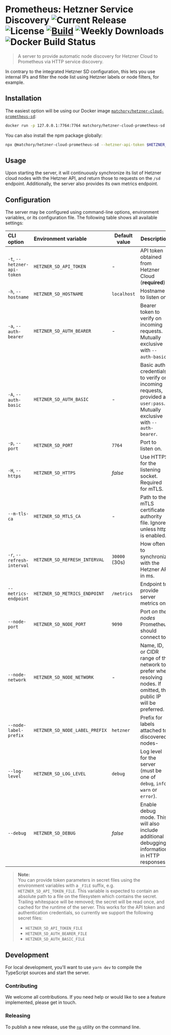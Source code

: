Prometheus: Hetzner Service Discovery ![Current Release](https://img.shields.io/npm/v/@matchory/hetzner-cloud-prometheus-sd/latest) ![License](https://img.shields.io/npm/l/@matchory/hetzner-cloud-prometheus-sd) [![Build](https://github.com/matchory/hetzner-cloud-prometheus-sd/actions/workflows/main.yaml/badge.svg)](https://github.com/matchory/hetzner-cloud-prometheus-sd/actions/workflows/main.yaml) ![Weekly Downloads](https://img.shields.io/npm/dw/@matchory/hetzner-cloud-prometheus-sd) ![Docker Build Status](https://img.shields.io/docker/cloud/build/matchory/hetzner-cloud-prometheus-sd)
=====================================
> A server to provide automatic node discovery for Hetzner Cloud to Prometheus via HTTP service discovery.

In contrary to the integrated Hetzner SD configuration, this lets you use internal IPs and filter the node list using
Hetzner labels or node filters, for example.

Installation
------------
The easiest option will be using our Docker image
[`matchory/hetzner-cloud-prometheus-sd`](https://hub.docker.com/matchory/hetzner-cloud-prometheus-sd):

```bash
docker run -p 127.0.0.1:7764:7764 matchory/hetzner-cloud-prometheus-sd --hetzner-api-token $HETZNER_API_TOKEN
```

You can also install the npm package globally:

```bash
npx @matchory/hetzner-cloud-prometheus-sd --hetzner-api-token $HETZNER_API_TOKEN
```

Usage
-----
Upon starting the server, it will continuously synchronize its list of Hetzner cloud nodes with the Hetzner API, and
return those to requests on the `/sd` endpoint. Additionally, the server also provides its own metrics endpoint.

Configuration
-------------
The server may be configured using command-line options, environment variables, or its configuration file. The following
table shows all available settings:

| CLI option                  | Environment variable           | Default value | Description                                                                                                              |
|:----------------------------|:-------------------------------|---------------|--------------------------------------------------------------------------------------------------------------------------|
| `-t`, `--hetzner-api-token` | `HETZNER_SD_API_TOKEN`         | -             | API token obtained from Hetzner Cloud (**required**).                                                                    |
| `-h`, `--hostname`          | `HETZNER_SD_HOSTNAME`          | `localhost`   | Hostname to listen on.                                                                                                   |
| `-a`, `--auth-bearer`       | `HETZNER_SD_AUTH_BEARER`       | -             | Bearer token to verify on incoming requests. Mutually exclusive with `--auth-basic`.                                     |
| `-A`, `--auth-basic`        | `HETZNER_SD_AUTH_BASIC`        | -             | Basic auth credentials to verify on incoming requests, provided as `user:pass`. Mutually exclusive with `--auth-bearer`. |
| `-p`, `--port`              | `HETZNER_SD_PORT`              | `7764`        | Port to listen on.                                                                                                       |
| `-H`, `--https`             | `HETZNER_SD_HTTPS`             | _false_       | Use HTTPS for the listening socket. Required for mTLS.                                                                   |
| `--m-tls-ca`                | `HETZNER_SD_MTLS_CA`           | -             | Path to the mTLS certificate authority file. Ignored unless https is enabled.                                            |
| `-r`, `--refresh-interval`  | `HETZNER_SD_REFRESH_INTERVAL`  | `30000` (30s) | How often to synchronize with the Hetzner API in ms.                                                                     |
| `--metrics-endpoint`        | `HETZNER_SD_METRICS_ENDPOINT`  | `/metrics`    | Endpoint to provide server metrics on.                                                                                   |
| `--node-port`               | `HETZNER_SD_NODE_PORT`         | `9090`        | Port _on the nodes_ Prometheus should connect to.                                                                        |
| `--node-network`            | `HETZNER_SD_NODE_NETWORK`      | -             | Name, ID, or CIDR range of the network to prefer when resolving nodes. If omitted, the public IP will be preferred.      |
| `--node-label-prefix`       | `HETZNER_SD_NODE_LABEL_PREFIX` | `hetzner`     | Prefix for labels attached to discovered nodes-                                                                          |
| `--log-level`               | `HETZNER_SD_LOG_LEVEL`         | `debug`       | Log level for the server (must be one of `debug`, `info`, `warn` or `error`).                                            |
| `--debug`                   | `HETZNER_SD_DEBUG`             | _false_       | Enable debug mode. This will also include additional debugging information in HTTP responses.                            |

> **Note:**  
> You can provide token parameters in secret files using the environment variables with a `_FILE` suffix, e.g. 
> `HETZNER_SD_API_TOKEN_FILE`. This variable is expected to contain an absolute path to a file on the filesystem which
> contains the secret. Trailing whitespace will be removed; the secret will be read once, and cached for the runtime of
> the server. This works for the API token and authentication credentials, so currently we support the following 
> secret files:
>  - `HETZNER_SD_API_TOKEN_FILE`
>  - `HETZNER_SD_AUTH_BEARER_FILE`
>  - `HETZNER_SD_AUTH_BASIC_FILE`

Development
-----------
For local development, you'll want to use `yarn dev` to compile the TypeScript sources and start the server.

### Contributing
We welcome all contributions. If you need help or would like to see a feature implemented, please get in touch.

### Releasing
To publish a new release, use the [`np`](https://github.com/sindresorhus/np) utility on the command line.
